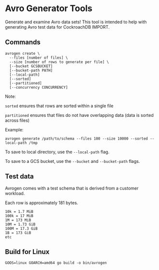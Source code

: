 # Avro Generator Tools

Generate and examine Avro data sets! This tool is intended to help with generating
Avro test data for CockroachDB IMPORT.

## Commands

```
avrogen create \
  --files [number of files] \
  --size [number of rows to generate per file] \
  [--bucket GCSBUCKET]
  [--bucket-path PATH]
  [--local-path]
  [--sorted]
  [--partitioned]
  [--concurrency CONCURRENCY]
```

Note:

`sorted` ensures that rows are sorted within a single file

`partitioned` ensures that files do not have overlapping data (data is sorted across files)

Example:

`avrogen generate /path/to/schema --files 100 --size 10000 --sorted --local-path /tmp`

To save to local directory, use the `--local-path` flag.

To save to a GCS bucket, use the `--bucket` and `--bucket-path` flags.
## Test data

Avrogen comes with a test schema that is derived from a customer workload.

Each row is approximately 181 bytes.

```
10k = 1.7 MiB
100k = 17 MiB
1M = 173 MiB
10M = 1.73 GiB
100M = 17.3 GiB
1B = 173 GiB
etc
```

## Build for Linux

```
GOOS=linux GOARCH=amd64 go build -o bin/avrogen
```